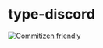 # type-discord

[![Commitizen friendly](https://img.shields.io/badge/commitizen-friendly-brightgreen.svg)](http://commitizen.github.io/cz-cli/)
